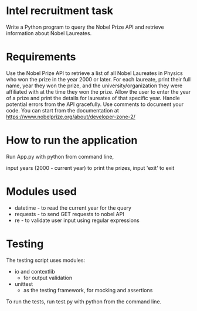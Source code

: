 # Intel recruitment task
Write a Python program to query the Nobel Prize API and retrieve information about Nobel Laureates.

# Requirements
Use the Nobel Prize API to retrieve a list of all Nobel Laureates in Physics who won the prize in the year 2000 or later.
For each laureate, print their full name, year they won the prize, and the university/organization they were affiliated with at the time they won the prize.
Allow the user to enter the year of a prize and print the details for laureates of that specific year.
Handle potential errors from the API gracefully.
Use comments to document your code.
You can start from the documentation at https://www.nobelprize.org/about/developer-zone-2/

# How to run the application
Run App.py with python from command line,

input years (2000 - current year) to print the prizes, input 'exit' to exit

# Modules used
 - datetime - to read the current year for the query
 - requests - to send GET requests to nobel API
 - re - to validate user input using regular expressions

# Testing
The testing script uses modules:
- io and contextlib
	- for output validation
- unittest
	- as the testing framework, for mocking and assertions

To run the tests, run test.py with python from the command line.
